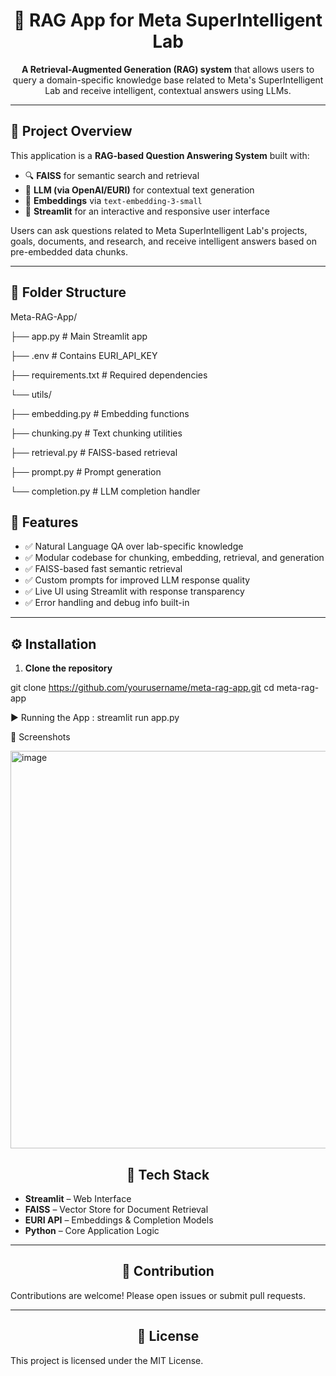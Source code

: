 <h1 align="center">🧠 RAG App for Meta SuperIntelligent Lab</h1>

<p align="center">
  <b>A Retrieval-Augmented Generation (RAG) system</b> that allows users to query a domain-specific knowledge base related to Meta's SuperIntelligent Lab and receive intelligent, contextual answers using LLMs.
</p>

---

## 🚀 Project Overview

This application is a **RAG-based Question Answering System** built with:

- 🔍 **FAISS** for semantic search and retrieval
- 🧠 **LLM (via OpenAI/EURI)** for contextual text generation
- 🧱 **Embeddings** via `text-embedding-3-small`
- 🎨 **Streamlit** for an interactive and responsive user interface

Users can ask questions related to Meta SuperIntelligent Lab's projects, goals, documents, and research, and receive intelligent answers based on pre-embedded data chunks.

---

## 📂 Folder Structure

Meta-RAG-App/

├── app.py # Main Streamlit app

├── .env # Contains EURI_API_KEY

├── requirements.txt # Required dependencies

└── utils/

├── embedding.py # Embedding functions

├── chunking.py # Text chunking utilities

├── retrieval.py # FAISS-based retrieval

├── prompt.py # Prompt generation

└── completion.py # LLM completion handler


## 🧰 Features

- ✅ Natural Language QA over lab-specific knowledge
- ✅ Modular codebase for chunking, embedding, retrieval, and generation
- ✅ FAISS-based fast semantic retrieval
- ✅ Custom prompts for improved LLM response quality
- ✅ Live UI using Streamlit with response transparency
- ✅ Error handling and debug info built-in

---

## ⚙️ Installation

1. **Clone the repository**

git clone https://github.com/yourusername/meta-rag-app.git
cd meta-rag-app

▶️ Running the App : streamlit run app.py

📌 Screenshots

<img width="1895" height="636" alt="image" src="https://github.com/user-attachments/assets/561e57f1-2d45-4f82-aaf7-670b9b6496fd" />

<h2 align="center">🧠 Tech Stack</h2>

- **Streamlit** – Web Interface  
- **FAISS** – Vector Store for Document Retrieval  
- **EURI API** – Embeddings & Completion Models  
- **Python** – Core Application Logic  

---

<h2 align="center">🤝 Contribution</h2>

Contributions are welcome! Please open issues or submit pull requests.

---

<h2 align="center">📄 License</h2>

This project is licensed under the MIT License.
